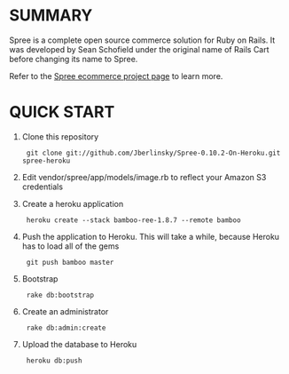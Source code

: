 SUMMARY
=======

Spree is a complete open source commerce solution for Ruby on Rails.
It was developed by Sean Schofield under the original name of Rails
Cart before changing its name to Spree.

Refer to the [Spree ecommerce project page](http://spreecommerce.com) 
to learn more.


QUICK START
===========

1. Clone this repository

        git clone git://github.com/Jberlinsky/Spree-0.10.2-On-Heroku.git spree-heroku

2. Edit vendor/spree/app/models/image.rb to reflect your Amazon S3 credentials

3. Create a heroku application

        heroku create --stack bamboo-ree-1.8.7 --remote bamboo

4. Push the application to Heroku. This will take a while, because Heroku has to load all of the gems

        git push bamboo master

5. Bootstrap

        rake db:bootstrap

6. Create an administrator

        rake db:admin:create

7. Upload the database to Heroku

        heroku db:push
